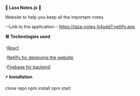 <b>📝 Laza Notes.js 📝 </b>

Website to help you keep all the important notes.

--Link to the application--
https://laza-notes-b4add7.netlify.app


<b>🛠️ Technologies used</b>

 -<a href="[https://vuejs.org/](https://react.dev/)">React</a>
  
-<a href ="https://app.netlify.com/teams/nikolalazarevic95/overview/">Netlify for deploying the website</a>  

-<a href ="(https://firebase.google.com/)">Firebase for backend</a>


<b>⚡ Installation  </b>

  clone repo
  npm install
  npm start

